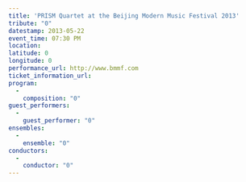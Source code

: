 ```yaml
---
title: 'PRISM Quartet at the Beijing Modern Music Festival 2013'
tribute: "0"
datestamp: 2013-05-22
event_time: 07:30 PM
location: 
latitude: 0
longitude: 0
performance_url: http://www.bmmf.com
ticket_information_url: 
program: 
  -
    composition: "0"
guest_performers: 
  -
    guest_performer: "0"
ensembles: 
  -
    ensemble: "0"
conductors: 
  -
    conductor: "0"
---
```

